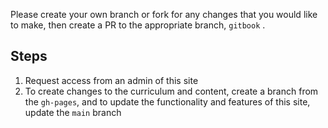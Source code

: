 Please create your own branch or fork for any changes that you would like to make, then create a PR to the appropriate branch, `gitbook` .

## Steps
1) Request access from an admin of this site
2) To create changes to the curriculum and content, create a branch from the `gh-pages`, and to update the functionality and features of this site, update the `main` branch
